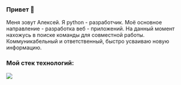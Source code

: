 ### Привет 👋
Меня зовут Алексей. Я python - разработчик. Моё основное направление - разработка веб - приложений. На данный момент нахожусь в поиске команды для совместной работы.
Коммуникабельный и ответственный, быстро усваиваю новую информацию.

### Мой стек технологий:
<img src="https://img.shields.io/badge/Python-black?style=for-the-badge&logo=Python&logoColor=yellow"/>
<!--
**Vasiliev-Aleksey/Vasiliev-Aleksey** is a ✨ _special_ ✨ repository because its `README.md` (this file) appears on your GitHub profile.

Here are some ideas to get you started:

- 🔭 I’m currently working on ...
- 🌱 I’m currently learning ...
- 👯 I’m looking to collaborate on ...
- 🤔 I’m looking for help with ...
- 💬 Ask me about ...
- 📫 How to reach me: ...
- 😄 Pronouns: ...
- ⚡ Fun fact: ...
-->
